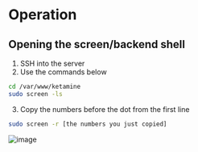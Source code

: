 # Operation

## Opening the screen/backend shell
1. SSH into the server
2. Use the commands below
```sh
cd /var/www/ketamine
sudo screen -ls
```
3. Copy the numbers before the dot from the first line
```sh
sudo screen -r [the numbers you just copied]
```
![image](<https://xello.blue/usercontent/kgIXpBrrYv.png>)
